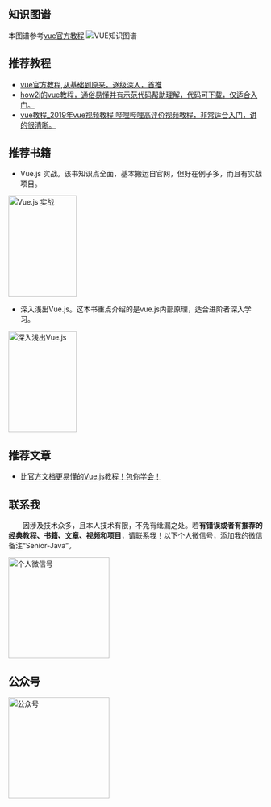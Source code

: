 ## 知识图谱

本图谱参考[vue官方教程](https://cn.vuejs.org/v2/guide/)
![VUE知识图谱](http://coderzcr.gitee.io/sensor-java-picture/pictures/VUE知识图谱.png)

## 推荐教程

- [vue官方教程,从基础到原来，逐级深入，首推](https://cn.vuejs.org/v2/guide/)
- [how2j的vue教程，通俗易懂并有示范代码帮助理解，代码可下载，仅适合入门。](http://how2j.cn/k/vuejs/vuejs-start/1744.html)
- [vue教程_2019年vue视频教程 哔哩哔哩高评价视频教程，非常适合入门，讲的很清晰。](https://www.bilibili.com/video/av38393323/)

## 推荐书籍

- Vue.js 实战。该书知识点全面，基本搬运自官网，但好在例子多，而且有实战项目。

<img src="http://coderzcr.gitee.io/sensor-java-picture/pictures/s29587545.jpg" alt="Vue.js 实战"  width="135" height="200">

- 深入浅出Vue.js。这本书重点介绍的是vue.js内部原理，适合进阶者深入学习。

<img src="http://coderzcr.gitee.io/sensor-java-picture/pictures/s31471882.jpg" alt="深入浅出Vue.js"  width="135" height="200">


## 推荐文章

- [比官方文档更易懂的Vue.js教程！包你学会！](https://juejin.im/post/5ba9d5cce51d450e805b59b0)

## 联系我

　　因涉及技术众多，且本人技术有限，不免有纰漏之处。若**有错误或者有推荐的经典教程、书籍、文章、视频和项目**，请联系我！以下个人微信号，添加我的微信备注“Senior-Java”。

<img src="http://coderzcr.gitee.io/sensor-java-picture/pictures/mmqrcode1564277983207.png" width="200" alt="个人微信号" />


## 公众号

<img src="http://coderzcr.gitee.io/sensor-java-picture/pictures/稿定设计导出-20190728-180717.png" height="200" alt="公众号" />